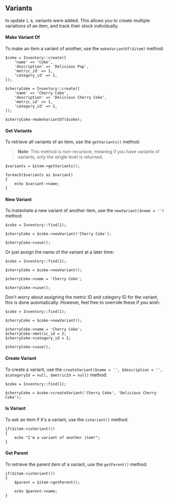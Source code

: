 ## Variants

In update `1.6`, variants were added. This allows you to create multiple variations of an item, and track their stock
individually.

#### Make Variant Of

To make an item a variant of another, use the `makeVariantOf($item)` method:

    $coke = Inventory::create([
        'name' => 'Coke',
        'description' => 'Delicious Pop',
        'metric_id' => 1,
        'category_id' => 1,
    ]);

    $cherryCoke = Inventory::create([
        'name' => 'Cherry Coke',
        'description' => 'Delicious Cherry Coke',
        'metric_id' => 1,
        'category_id' => 1,
    ]);
    
    $cherryCoke->makeVariantOf($coke);

#### Get Variants

To retrieve all variants of an item, use the `getVariants()` method:

> **Note**: This method is non-recursive, meaning if you have variants of variants, only the single level
> is returned.

    $variants = $item->getVariants();
    
    foreach($variants as $variant)
    {
        echo $variant->name;
    }

#### New Variant

To instantiate a new variant of another item, use the `newVariant($name = '')` method:

    $coke = Inventory::find(1);
    
    $cherryCoke = $coke->newVariant('Cherry Coke');
    
    $cherryCoke->save();
    
Or just assign the name of the variant at a later time:
    
    $coke = Inventory::find(1);
        
    $cherryCoke = $coke->newVariant();
    
    $cherryCoke->name = 'Cherry Coke';
    
    $cherryCoke->save();

Don't worry about assigning the metric ID and category ID for the variant, this is done automatically.
However, feel free to override these if you wish:

    $coke = Inventory::find(1);
            
    $cherryCoke = $coke->newVariant();
    
    $cherryCoke->name = 'Cherry Coke';
    $cherryCoke->metric_id = 2;
    $cherryCoke->category_id = 2;
    
    $cherryCoke->save();

#### Create Variant

To create a variant, use the `createVariant($name = '', $description = '', $categoryId = null, $metricId = null)` method:

    $coke = Inventory::find(1);
    
    $cherryCoke = $coke->createVariant('Cherry Coke', 'Delicious Cherry Coke');

#### Is Variant

To ask an item if it's a variant, use the `isVariant()` method:

    if($item->isVariant())
    {
        echo "I'm a variant of another item!";    
    }

#### Get Parent

To retrieve the parent item of a variant, use the `getParent()` method:

    if($item->isVariant())
    {
        $parent = $item->getParent();
        
        echo $parent->name;
    }
